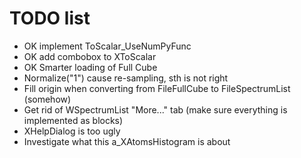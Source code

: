 # TODO list

  - OK implement ToScalar_UseNumPyFunc
  - OK add combobox to XToScalar
  - OK Smarter loading of Full Cube
  - Normalize("1") cause re-sampling, sth is not right
  - Fill origin when converting from FileFullCube to FileSpectrumList (somehow)
  - Get rid of WSpectrumList "More..." tab (make sure everything is implemented as blocks)
  - XHelpDialog is too ugly
  - Investigate what this a_XAtomsHistogram is about
